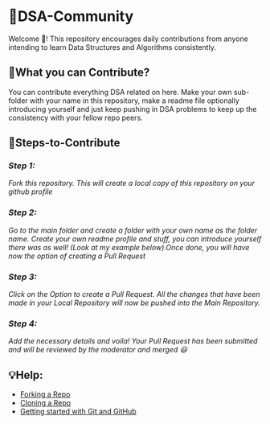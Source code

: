 # 📌DSA-Community
Welcome 🙌! This repository encourages daily contributions from anyone intending to learn Data Structures and Algorithms consistently. 

## 📝What you can Contribute? 
You can contribute everything DSA related on here. Make your own sub-folder with your name in this repository, make a readme file optionally introducing yourself and just keep pushing in DSA problems to keep up the consistency with your fellow repo peers.


## 🙌Steps-to-Contribute

### ***Step 1:*** 
*Fork this repository. This will create a local copy of this repository on your github profile* 

### ***Step 2:*** 
*Go to the main folder and create a folder with your own name as the folder name. Create your own readme profile and stuff, you can introduce yourself there was as well! (Look at my example below).Once done, you will have now the option of creating a Pull Request*

### ***Step 3:*** 
*Click on the Option to create a Pull Request. All the changes that have been made in your Local Repository will now be pushed into the Main Repository.*

### ***Step 4:*** 
*Add the necessary details and voila! Your Pull Request has been submitted and will be reviewed by the moderator and merged 😃*

## 💡Help: 
- [Forking a Repo](https://help.github.com/en/github/getting-started-with-github/fork-a-repo)
- [Cloning a Repo](https://help.github.com/en/desktop/contributing-to-projects/creating-a-pull-request)
- [Getting started with Git and GitHub](https://towardsdatascience.com/getting-started-with-git-and-github-6fcd0f2d4ac6)